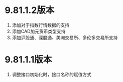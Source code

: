 # 9.81.1.2版本

1. 添加对于指数行情数据的支持
2. 添加CAD加元货币类型支持
3. 添加沪股通、深股通、美洲交易所、多伦多交易所支持


# 9.81.1.1版本

1. 调整接口初始化时，接口名称的赋值方式
